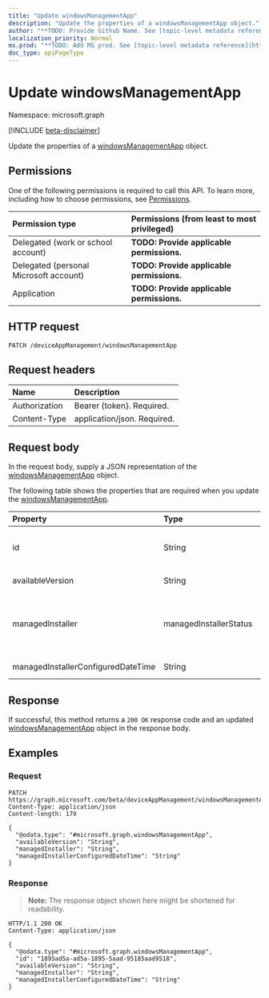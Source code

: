 ```yaml
---
title: "Update windowsManagementApp"
description: "Update the properties of a windowsManagementApp object."
author: "**TODO: Provide Github Name. See [topic-level metadata reference](https://msgo.azurewebsites.net/add/document/guidelines/metadata.html#topic-level-metadata)**"
localization_priority: Normal
ms.prod: "**TODO: Add MS prod. See [topic-level metadata reference](https://msgo.azurewebsites.net/add/document/guidelines/metadata.html#topic-level-metadata)**"
doc_type: apiPageType
---
```


# Update windowsManagementApp
Namespace: microsoft.graph

[!INCLUDE [beta-disclaimer](../../includes/beta-disclaimer.md)]

Update the properties of a [windowsManagementApp](../resources/intune-windowsmanagementapp.md) object.

## Permissions
One of the following permissions is required to call this API. To learn more, including how to choose permissions, see [Permissions](/graph/permissions-reference).

|Permission type|Permissions (from least to most privileged)|
|:---|:---|
|Delegated (work or school account)|**TODO: Provide applicable permissions.**|
|Delegated (personal Microsoft account)|**TODO: Provide applicable permissions.**|
|Application|**TODO: Provide applicable permissions.**|

## HTTP request

<!-- {
  "blockType": "ignored"
}
-->
``` http
PATCH /deviceAppManagement/windowsManagementApp
```

## Request headers
|Name|Description|
|:---|:---|
|Authorization|Bearer {token}. Required.|
|Content-Type|application/json. Required.|

## Request body
In the request body, supply a JSON representation of the [windowsManagementApp](../resources/intune-windowsmanagementapp.md) object.

The following table shows the properties that are required when you update the [windowsManagementApp](../resources/intune-windowsmanagementapp.md).

|Property|Type|Description|
|:---|:---|:---|
|id|String|**TODO: Add Description** Inherited from [entity](../resources/entity.md)|
|availableVersion|String|**TODO: Add Description**|
|managedInstaller|managedInstallerStatus|**TODO: Add Description**. Possible values are: `disabled`, `enabled`.|
|managedInstallerConfiguredDateTime|String|**TODO: Add Description**|



## Response

If successful, this method returns a `200 OK` response code and an updated [windowsManagementApp](../resources/intune-windowsmanagementapp.md) object in the response body.

## Examples

### Request
<!-- {
  "blockType": "request",
  "name": "update_windowsmanagementapp"
}
-->
``` http
PATCH https://graph.microsoft.com/beta/deviceAppManagement/windowsManagementApp
Content-Type: application/json
Content-length: 179

{
  "@odata.type": "#microsoft.graph.windowsManagementApp",
  "availableVersion": "String",
  "managedInstaller": "String",
  "managedInstallerConfiguredDateTime": "String"
}
```


### Response
>**Note:** The response object shown here might be shortened for readability.
<!-- {
  "blockType": "response",
  "truncated": true
}
-->
``` http
HTTP/1.1 200 OK
Content-Type: application/json

{
  "@odata.type": "#microsoft.graph.windowsManagementApp",
  "id": "1895ad5a-ad5a-1895-5aad-95185aad9518",
  "availableVersion": "String",
  "managedInstaller": "String",
  "managedInstallerConfiguredDateTime": "String"
}
```

